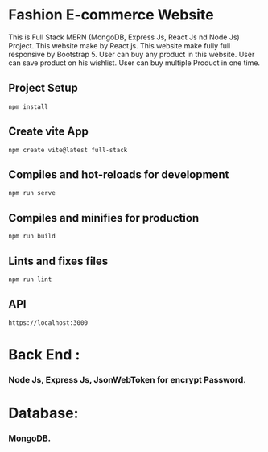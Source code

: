 # Fashion E-commerce Website
This is Full Stack MERN (MongoDB, Express Js, React Js nd Node Js) Project. 
 This website make by React js. This website make fully full responsive by Bootstrap 5. User can buy any product in this website. User can save product on his wishlist. User can buy multiple Product in one time.  


## Project Setup
```
npm install
```
## Create vite App
```
npm create vite@latest full-stack
``` 
##  Compiles and hot-reloads for development
```
npm run serve
```
## Compiles and minifies for production
```
npm run build
```

## Lints and fixes files
```
npm run lint
```
## API
```
https://localhost:3000
```


# Back End : 
### Node Js, Express Js, JsonWebToken for encrypt Password.

# Database:
### MongoDB.

